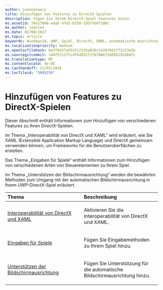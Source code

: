 ```yaml
---
author: joannaleecy
title: Hinzufügen von Features zu DirectX-Spielen
description: Fügen Sie Ihrem DirectX-Spiel Features hinzu.
ms.assetid: 78e17048-a4a5-47d3-b250-19375b6f186c
ms.author: joanlee
ms.date: 02/08/2017
ms.topic: article
keywords: Windows10, UWP, Spiel, DirectX, XAML, automatische Ausrichtung, Eingabe
ms.localizationpriority: medium
ms.openlocfilehash: be3f8e57a592512335a826c142876d1ff3c53e5b
ms.sourcegitcommit: 144f5f127fc4fbd852f2f6780ef26054192d68fc
ms.translationtype: MT
ms.contentlocale: de-DE
ms.lasthandoff: 11/03/2018
ms.locfileid: "5995250"
---
```

# <a name="add-features-to-directx-games"></a>Hinzufügen von Features zu DirectX-Spielen

Dieser Abschnitt enthält Informationen zum Hinzufügen von verschiedenen Features zu Ihren DirectX-Spielen.

Im Thema „Interoperabilität von DirectX und XAML” wird erläutert, wie Sie XAML (Extensible Application Markup Language) und DirectX gemeinsam verwenden können, um Frameworks für die Benutzeroberflächen zu erstellen.

Das Thema „Eingaben für Spiele” enthält Informationen zum Hinzufügen von verschiedenen Arten von Steuerelementen zu Ihrem Spiel.

Im Thema „Unterstützen der Bildschirmausrichtung” werden die bewährten Methoden zum Umgang mit der automatischen Bildschirmausrichtung in Ihrem UWP-DirectX-Spiel erläutert.

<table>
<colgroup>
<col width="50%" />
<col width="50%" />
</colgroup>
<thead>
<tr class="header">
<th align="left">Thema</th>
<th align="left">Beschreibung</th>
</tr>
</thead>
<tbody>
<tr class="odd">
<td align="left"><p><a href="directx-and-xaml-interop.md">Interoperabilität von DirectX und XAML</a></p></td>
<td align="left"><p>Aktivieren Sie die Interoperabilität von DirectX und XAML.</p></td>
</tr>
<tr class="even">
<td align="left"><p><a href="directx-game-input.md">Eingaben für Spiele</a></p></td>
<td align="left"><p>Fügen Sie Eingabemethoden zu Ihrem Spiel hinzu.</p></td>
</tr>
<tr class="odd">
<td align="left"><p><a href="supporting-screen-rotation-directx-and-cpp.md">Unterstützen der Bildschirmausrichtung</a></p></td>
<td align="left"><p>Fügen Sie Unterstützung für die automatische Bildschirmausrichtung hinzu.</p></td>
</tr>
</tbody>
</table>